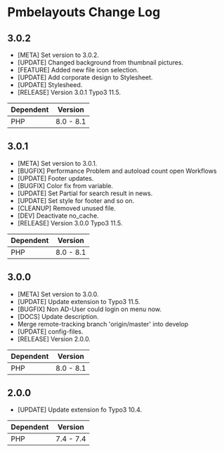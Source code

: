 # Pmbelayouts Change Log

## 3.0.2

* [META] Set version to 3.0.2.
* [UPDATE] Changed background from thumbnail pictures.
* [FEATURE] Added new file icon selection.
* [UPDATE] Add corporate design to Stylesheet.
* [UPDATE] Stylesheed.
* [RELEASE] Version 3.0.1 Typo3 11.5.

| Dependent | Version   |
|-----------|-----------|
| PHP       | 8.0 - 8.1 |

## 3.0.1

* [META] Set version to 3.0.1.
* [BUGFIX] Performance Problem and autoload count open Workflows
* [UPDATE] Footer updates.
* [BUGFIX] Color fix from variable.
* [UPDATE] Set Partial for search result in news.
* [UPDATE] Set style for footer and so on.
* [CLEANUP] Removed unused file.
* [DEV] Deactivate no_cache.
* [RELEASE] Version 3.0.0 Typo3 11.5.

| Dependent | Version   |
|-----------|-----------|
| PHP       | 8.0 - 8.1 |

## 3.0.0

* [META] Set version to 3.0.0.
* [UPDATE] Update extension to Typo3 11.5.
* [BUGFIX] Non AD-User could login on menu now.
* [DOCS] Update description.
* Merge remote-tracking branch 'origin/master' into develop
* [UPDATE] config-files.
* [RELEASE] Version 2.0.0.

| Dependent | Version   |
|-----------|-----------|
| PHP       | 8.0 - 8.1 |

## 2.0.0

- [UPDATE] Update extension fo Typo3 10.4.

| Dependent | Version   |
|-----------|-----------|
| PHP       | 7.4 - 7.4 |